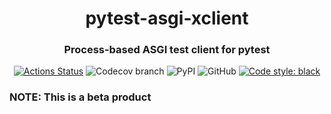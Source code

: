 <h1 align="center">pytest-asgi-xclient</h1>
<h3 align="center">Process-based ASGI test client for pytest</h3>

<p align="center">
<a href="https://github.com/garytyler/pytest-asgi-xclient/actions"><img alt="Actions Status" src="https://github.com/garytyler/pytest-asgi-xclient/workflows/test/badge.svg"></a>
<img alt="Codecov branch" src="https://img.shields.io/codecov/c/github/garytyler/pytest-asgi-xclient?token=q7mUlqR3jF">
<img alt="PyPI" src="https://img.shields.io/pypi/v/pytest-asgi-xclient">
<img alt="GitHub" src="https://img.shields.io/github/license/garytyler/pytest-asgi-xclient">
<a href="https://github.com/psf/black"><img alt="Code style: black" src="https://img.shields.io/badge/code%20style-black-000000.svg"></a>
</p>

### NOTE: This is a beta product
